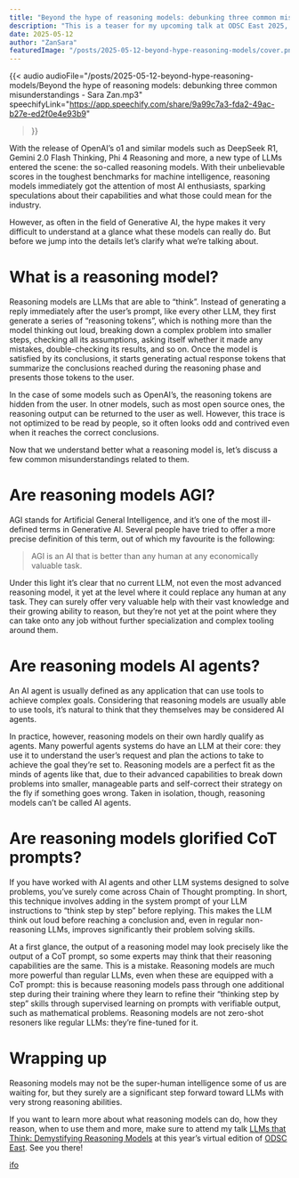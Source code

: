 ```yaml
---
title: "Beyond the hype of reasoning models: debunking three common misunderstandings"
description: "This is a teaser for my upcoming talk at ODSC East 2025, \"LLMs that Think: Demystifying Reasoning Models\". If you want to learn more, join the webinar!"
date: 2025-05-12
author: "ZanSara"
featuredImage: "/posts/2025-05-12-beyond-hype-reasoning-models/cover.png"
---
```


{{< audio 
    audioFile="/posts/2025-05-12-beyond-hype-reasoning-models/Beyond the hype of reasoning models: debunking three common misunderstandings - Sara Zan.mp3" 
    speechifyLink="https://app.speechify.com/share/9a99c7a3-fda2-49ac-b27e-ed2f0e4e93b9"
>}}

With the release of OpenAI’s o1 and similar models such as DeepSeek R1, Gemini 2.0 Flash Thinking, Phi 4 Reasoning and more, a new type of LLMs entered the scene: the so-called reasoning models. With their unbelievable scores in the toughest benchmarks for machine intelligence, reasoning models immediately got the attention of most AI enthusiasts, sparking speculations about their capabilities and what those could mean for the industry.

However, as often in the field of Generative AI, the hype makes it very difficult to understand at a glance what these models can really do. But before we jump into the details let’s clarify what we’re talking about.

# What is a reasoning model?

Reasoning models are LLMs that are able to “think”. Instead of generating a reply immediately after the user’s prompt, like every other LLM, they first generate a series of “reasoning tokens”, which is nothing more than the model thinking out loud, breaking down a complex problem into smaller steps, checking all its assumptions, asking itself whether it made any mistakes, double-checking its results, and so on. Once the model is satisfied by its conclusions, it starts generating actual response tokens that summarize the conclusions reached during the reasoning phase and presents those tokens to the user.

In the case of some models such as OpenAI’s, the reasoning tokens are hidden from the user. In otner models, such as most open source ones, the reasoning output can be returned to the user as well. However, this trace is not optimized to be read by people, so it often looks odd and contrived even when it reaches the correct conclusions.

Now that we understand better what a reasoning model is, let’s discuss a few common misunderstandings related to them.

# Are reasoning models AGI?

AGI stands for Artificial General Intelligence, and it’s one of the most ill-defined terms in Generative AI. Several people have tried to offer a more precise definition of this term, out of which my favourite is the following:

> AGI is an AI that is better than any human at any economically valuable task.

Under this light it’s clear that no current LLM, not even the most advanced reasoning model, it yet at the level where it could replace any human at any task. They can surely offer very valuable help with their vast knowledge and their growing ability to reason, but they’re not yet at the point where they can take onto any job without further specialization and complex tooling around them.

# Are reasoning models AI agents?

An AI agent is usually defined as any application that can use tools to achieve complex goals. Considering that reasoning models are usually able to use tools, it’s natural to think that they themselves may be considered AI agents.

In practice, however, reasoning models on their own hardly qualify as agents. Many powerful agents systems do have an LLM at their core: they use it to understand the user’s request and plan the actions to take to achieve the goal they’re set to. Reasoning models are a perfect fit as the minds of agents like that, due to their advanced capabilities to break down problems into smaller, manageable parts and self-correct their strategy on the fly if something goes wrong. Taken in isolation, though, reasoning models can’t be called AI agents.

# Are reasoning models glorified CoT prompts?

If you have worked with AI agents and other LLM systems designed to solve problems, you’ve surely come across Chain of Thought prompting. In short, this technique involves adding in the system prompt of your LLM instructions to “think step by step” before replying. This makes the LLM think out loud before reaching a conclusion and, even in regular non-reasoning LLMs, improves significantly their problem solving skills.

At a first glance, the output of a reasoning model may look precisely like the output of a CoT prompt, so some experts may think that their reasoning capabilities are the same. This is a mistake. Reasoning models are much more powerful than regular LLMs, even when these are equipped with a CoT prompt: this is because reasoning models pass through one additional step during their training where they learn to refine their “thinking step by step” skills through supervised learning on prompts with verifiable output, such as mathematical problems. Reasoning models are not zero-shot resoners like regular LLMs: they’re fine-tuned for it.

# Wrapping up

Reasoning models may not be the super-human intelligence some of us are waiting for, but they surely are a significant step forward toward LLMs with very strong reasoning abilities.

If you want to learn more about what reasoning models can do, how they reason, when to use them and more, make sure to attend my talk [LLMs that Think: Demystifying Reasoning Models](https://odsc.com/speakers/llms-that-think-demystifying-reasoning-models/) at this year’s virtual edition of [ODSC East](https://odsc.com/boston/). See you there!

<p class="fleuron"><a href="https://www.zansara.dev/posts/2024-05-06-teranoptia/">ifo</a></p>
